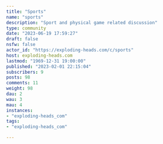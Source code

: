 ```yaml
---
title: "Sports" 
name: "sports"
description: "Sport and physical game related discussion"
type: community
date: "2023-06-19 17:59:27"
draft: false
nsfw: false
actor_id: "https://exploding-heads.com/c/sports"
host: exploding-heads.com
lastmod: "1969-12-31 19:00:00"
published: "2023-02-01 22:15:04"
subscribers: 9
posts: 98
comments: 11
weight: 98
dau: 2
wau: 3
mau: 4
instances:
- "exploding-heads_com"
tags: 
- "exploding-heads_com"

---
```

